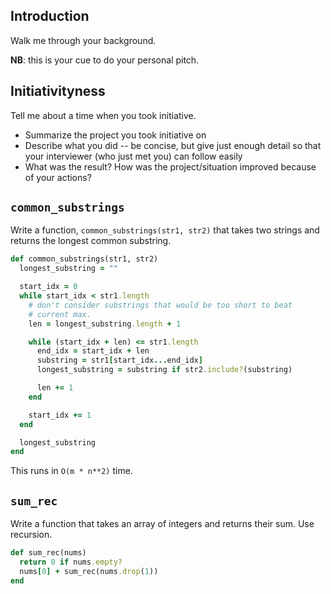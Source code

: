 ## Introduction 

Walk me through your background.

**NB**: this is your cue to do your personal pitch.

## Initiativityness

Tell me about a time when you took initiative. 

- Summarize the project you took initiative on 
- Describe what you did -- be concise, but give just enough detail so that your interviewer (who just met you) can follow easily
- What was the result?  How was the project/situation improved because of your actions?

## `common_substrings`

Write a function, `common_substrings(str1, str2)` that takes two
strings and returns the longest common substring.

```ruby
def common_substrings(str1, str2)
  longest_substring = ""

  start_idx = 0
  while start_idx < str1.length
    # don't consider substrings that would be too short to beat
    # current max.
    len = longest_substring.length + 1

    while (start_idx + len) <= str1.length
      end_idx = start_idx + len
      substring = str1[start_idx...end_idx]
      longest_substring = substring if str2.include?(substring)

      len += 1
    end

    start_idx += 1
  end

  longest_substring
end
```

This runs in `O(m * n**2)` time.

## `sum_rec`

Write a function that takes an array of integers and returns their
sum. Use recursion.

```ruby
def sum_rec(nums)
  return 0 if nums.empty?
  nums[0] + sum_rec(nums.drop(1))
end
```
